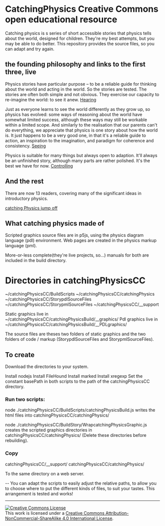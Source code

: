 # CatchingPhysics Creative Commons open educational resource

Catching physics is s series of short accessible stories that physics tells about the world, designed for children. They're my best attempts, but you may be able to do better. This repository provides the source files, so you can adapt and try again.

## the founding philosophy and links to the first three, live

Physics stories have particular purpose – to be a reliable guide for thinking about the world and acting in the world. So the stories are tested. The stories are often both simple and not obvious. They exercise our capacity to re-imagine the world: to see it anew.
[Hearing](https://slowthinkingphysics.net/catchingPhysics/Hg01.html)

Just as everyone learns to see the world differently as they grow up, so physics has evolved: some ways of reasoning about the world have somewhat limited success, although these ways may still be workable within a limited scope. And similarly to the realisation that our parents can't do everything, we appreciate that physics is one story about how the world is. It just happens to be a very good one, in that it's a reliable guide to action, an inspiration to the imagination, and paradigm for coherence and consistency.
[Seeing](https://slowthinkingphysics.net/catchingPhysics/Sg01.html)

Physics is suitable for many things but always open to adaption.  It'll always be an unfinished story, although many parts are rather polished. It's the best we have for now.
[Controlling](https://slowthinkingphysics.net/catchingPhysics/Cg01.html)

## And the rest

There are now 13 readers, covering many of the significant ideas in introductory physics.

[catching Physics jump off](https://slowthinkingphysics.net/readcatchingPhysics)

## What catching physics made of 

Scripted graphics source files are in p5js, using the physics diagram language (pdl) environment.
Web pages are created in the physics markup language (pml).

More-or-less complete(they're live projects, so...) manuals for both are included in the build directory.

# Directories in catchingPhysicsCC

~/catchingPhysicsCC/BuildScripts
~/catchingPhysicsCC/catchingPhysics
~/catchingPhysicsCC/StorypdlSourceFiles
~/catchingPhysicsCC/StorypmlSourceFiles
~/catchingPhysicsCC/__support

Static graphics live in  ~/catchingPhysicsCC/catchingPhysicsBuild/__graphics/
Pdl graphics live in ~/catchingPhysicsCC/catchingPhysicsBuild/__PDLgraphics/

The source files are theses two folders of static graphics and the two folders of code / markup (StorypdlSourceFiles and StorypmlSourceFiles).

## To create

Download the directories to your system.

Install nodejs
Install FileHound
Install marked
Install xregexp
Set the constant basePath in both scripts to the path of the catchingPhysicsCC directory.

### Run two scripts:

node ./catchingPhysicsCC/BuildScripts/catchingPhysicsBuild.js
writes the html files into catchingPhysicsCC/catchingPhysics/

node ./catchingPhysicsCC/BuildStory/WrapcatchingPhysicsGraphic.js
creates the scripted graphics directories in catchingPhysicsCC/catchingPhysics/
(Delete these directories before rebuilding).

### Copy
catchingPhysicsCC/__support/
catchingPhysicsCC/catchingPhysics/

To the same directory on a web server.


--
You can adapt the scripts to easily adjust the relative paths, to allow you to choose where to put the different kinds of files, to suit your tastes. This arrangement is tested and works!

---

<a rel="license" href="http://creativecommons.org/licenses/by-nc-sa/4.0/"><img alt="Creative Commons License" style="border-width:0" src="https://i.creativecommons.org/l/by-nc-sa/4.0/88x31.png" /></a><br />This work is licensed under a <a rel="license" href="http://creativecommons.org/licenses/by-nc-sa/4.0/">Creative Commons Attribution-NonCommercial-ShareAlike 4.0 International License</a>.

